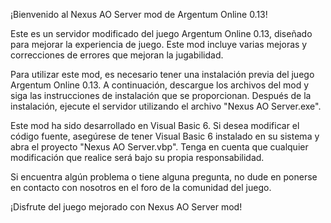 ¡Bienvenido al Nexus AO Server mod de Argentum Online 0.13!

Este es un servidor modificado del juego Argentum Online 0.13, diseñado para mejorar la experiencia de juego. Este mod incluye varias mejoras y correcciones de errores que mejoran la jugabilidad.

Para utilizar este mod, es necesario tener una instalación previa del juego Argentum Online 0.13. A continuación, descargue los archivos del mod y siga las instrucciones de instalación que se proporcionan. Después de la instalación, ejecute el servidor utilizando el archivo "Nexus AO Server.exe".

Este mod ha sido desarrollado en Visual Basic 6. Si desea modificar el código fuente, asegúrese de tener Visual Basic 6 instalado en su sistema y abra el proyecto "Nexus AO Server.vbp". Tenga en cuenta que cualquier modificación que realice será bajo su propia responsabilidad.

Si encuentra algún problema o tiene alguna pregunta, no dude en ponerse en contacto con nosotros en el foro de la comunidad del juego.

¡Disfrute del juego mejorado con Nexus AO Server mod!